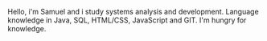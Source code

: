 Hello, i'm Samuel and i study systems analysis and development.
Language knowledge in Java, SQL, HTML/CSS, JavaScript and GIT.
I'm hungry for knowledge.


